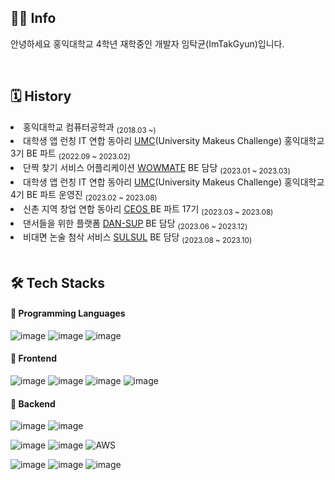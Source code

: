 <div align=left>

  ## 👨‍💻 Info

  안녕하세요 홍익대학교 4학년 재학중인 개발자 임탁균(ImTakGyun)입니다.

  <br/>

  ## 🗓 History 

  <div align=left>

  <li>홍익대학교 컴퓨터공학과 <sub>(2018.03 ~)</sub></li>
  <li>대학생 앱 런칭 IT 연합 동아리 <a href="https://www.makeus.in/umc">UMC</a>(University Makeus Challenge) 홍익대학교 3기 BE 파트 <sub>(2022.09 ~ 2023.02)     </sub></li>
  <li>단짝 찾기 서비스 어플리케이션 <a href="https://github.com/UMC-WOWMATE/WOWMATE-Server">WOWMATE</a> BE 담당 <sub>(2023.01 ~ 2023.03)</sub></li>
  <li>대학생 앱 런칭 IT 연합 동아리 <a href="https://www.makeus.in/umc">UMC</a>(University Makeus Challenge) 홍익대학교 4기 BE 파트 운영진 <sub>(2023.02 ~ 2023.08)</sub></li>
  <li>신촌 지역 창업 연합 동아리 <a href="https://github.com/CEOS-Developers">CEOS </a> BE 파트 17기 <sub>(2023.03 ~ 2023.08)</sub></li>
  <li>댄서들을 위한 플랫폼 <a href="https://github.com/Dan-sup">DAN-SUP</a> BE 담당 <sub>(2023.06 ~ 2023.12)</sub></li>
  <li>비대면 논술 첨삭 서비스 <a href="https://github.com/SULSUL-APP">SULSUL</a> BE 담당 <sub>(2023.08 ~ 2023.10)</sub></li>

  <br/>

  ## 🛠 Tech Stacks 


  #### 📌 Programming Languages
  ![image](https://img.shields.io/badge/C%2B%2B-00599C?style=flat-square&logo=c%2B%2B&logoColor=white)
  ![image](https://img.shields.io/badge/Java-007396?style=flat-square&logo=java&logoColor=white)
  ![image](https://img.shields.io/badge/Python-3776AB?style=flat-square&logo=Python&logoColor=white)
  
  
  #### 📌 Frontend
  ![image](https://img.shields.io/badge/HTML5-E34F26?style=flat-square&logo=html5&logoColor=white)
  ![image](https://img.shields.io/badge/CSS3-1572B6?style=flat-square&logo=css3&logoColor=white)
  ![image](https://img.shields.io/badge/JavaScript-323330?style=flat-square&logo=javascript&logoColor=F7DF1E)
  ![image](	https://img.shields.io/badge/React-20232A?style=flat-square&logo=react&logoColor=61DAFB)


  #### 📌 Backend
  ![image](https://img.shields.io/badge/Spring-6DB33F?style=flat-squaree&logo=spring&logoColor=white)
  ![image](https://img.shields.io/badge/Spring_Boot-F2F4F9?style=flat-square&logo=spring-boot)

  ![image](https://img.shields.io/badge/MySQL-005C84?style=flat-square&logo=mysql&logoColor=white)
  ![image](https://img.shields.io/badge/firebase-ffca28?style=flat-square&logo=firebase&logoColor=black)
  ![AWS](https://img.shields.io/badge/AWS-%23FF9900.svg?style=flat-square&logo=amazon-aws&logoColor=white)
  

  ![image](https://img.shields.io/badge/Postman-FF6C37?style=flat-square&logo=Postman&logoColor=white)
  ![image](https://img.shields.io/badge/Swagger-85EA2D?style=flat-square&logo=Swagger&logoColor=white)
  ![image](https://img.shields.io/badge/JWT-000000?style=flat-square&logo=JSON%20web%20tokens&logoColor=white)

 
